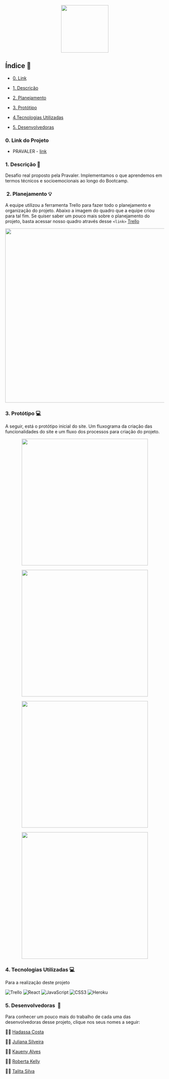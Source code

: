 
<p align="center"><img src = "./pravaler/src/images/pravaler.png" height='150' widht='150'></p>

## Índice :rocket:

- [0. Link](#0-link-do-projeto)

- [1. Descrição](#1-descrição)

- [2. Planejamento](#2-planejamento)

- [3. Protótipo](#3-Protótipo)

- [4.Tecnologias Utilizadas](#4-tecnologias-utilizadas)

- [5. Desenvolvedoras](#7-desenvolvedoras)

### 0. Link do Projeto

* PRAVALER - [link](https://pravaler.vercel.app/)

### 1. Descrição :pencil:
Desafio real proposto pela Pravaler. Implementamos o que aprendemos em termos técnicos e socioemocionais ao longo do Bootcamp.

###  2. Planejamento :bulb:
A equipe utilizou a ferramenta Trello para fazer todo o planejamento e organização do projeto. Abaixo a imagem do quadro que a equipe criou para tal fim. Se quiser saber um pouco mais sobre o planejamento do projeto, basta acessar nosso quadro através desse `<link>` [Trello](https://trello.com/b/Fb5RufFT/pravaler)

<p align="center"><img src = "./pravaler/src/images/trello.png" height='550' widht='550'></p>

### 3. Protótipo :computer:
A seguir, está o protótipo inicial do site. Um fluxograma da criação das funcionalidades do site e um fluxo dos processos para criação do projeto.
<div>
<p align="center"><img src = "./pravaler/src/images/home1.png" height='400' widht='400'></p>
  
<p align="center"><img src = "./pravaler/src/images/home2.png" height='400' widht='400'></p>

<p align="center"><img src = "./pravaler/src/images/home3.png" height='400' widht='400'></p>
  
<p align="center"><img src = "./pravaler/src/images/home4.png" height='400' widht='400'></p>
<div/>

### 4. Tecnologias Utilizadas :computer:
Para a realização deste projeto 

<img alt="Trello" src="https://img.shields.io/badge/Trello%20-%23026AA7.svg?&style=for-the-badge&logo=Trello&logoColor=white"/>

<img alt="React" src="https://img.shields.io/badge/react%20-%2320232a.svg?&style=for-the-badge&logo=react&logoColor=%2361DAFB"/>

<img alt="JavaScript" src="https://img.shields.io/badge/javascript%20-%23323330.svg?&style=for-the-badge&logo=javascript&logoColor=%23F7DF1E"/>

<img alt="CSS3" src="https://img.shields.io/badge/css3%20-%231572B6.svg?&style=for-the-badge&logo=css3&logoColor=white"/>

<img alt="Heroku" src="https://img.shields.io/badge/heroku%20-%23430098.svg?&style=for-the-badge&logo=heroku&logoColor=white"/>

### 5. Desenvolvedoras  :camera_flash:
Para conhecer um pouco mais do trabalho de cada uma das desenvolvedoras desse projeto, clique nos seus nomes a seguir:

:woman_student: <a href="https://github.com/Costahadassa">Hadassa Costa </a>

:woman_student: <a href="https://github.com/JulianaAmoriN">Juliana Silveira</a> 

:woman_student: <a href="https://github.com/Kaueny-Alves">Kaueny Alves </a>

:woman_student: <a href="https://github.com/RobertaKelly">Roberta Kelly</a>

:woman_student: <a href="https://github.com/Talita-8">Talita Silva </a> 
